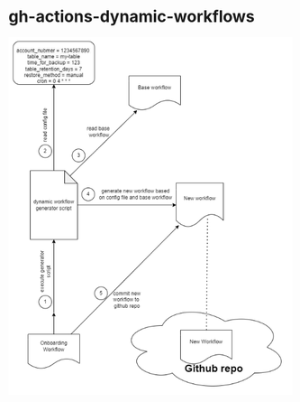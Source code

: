 # gh-actions-dynamic-workflows

![alt text](https://github.com/shrimanwar92/gh-actions-dynamic-workflows/blob/main/dynamic-workflow-HLD.png?raw=true)
